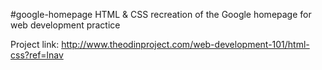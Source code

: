 #google-homepage
HTML &amp; CSS recreation of the Google homepage for web development practice

Project link: http://www.theodinproject.com/web-development-101/html-css?ref=lnav
